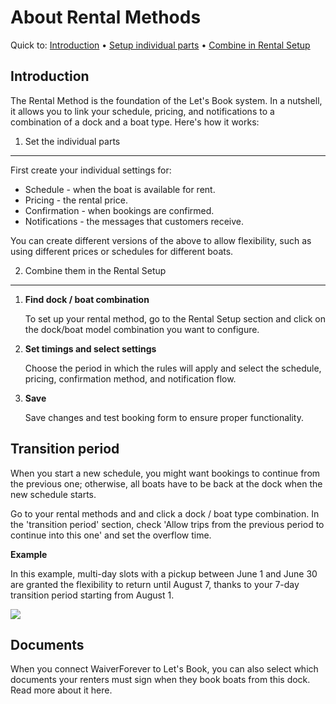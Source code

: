 # About Rental Methods

Quick to: [Introduction](#introduction) • [Setup individual parts](#1-set-the-individual-parts) • [Combine in Rental Setup](#2-combine-them-in-the-rental-setup)

## Introduction

The Rental Method is the foundation of the Let's Book system. In a nutshell, it allows you to link your schedule, pricing, and notifications to a combination of a dock and a boat type. Here's how it works:

1. Set the individual parts

---

First create your individual settings for:

- Schedule - when the boat is available for rent.
- Pricing - the rental price.
- Confirmation - when bookings are confirmed.
- Notifications - the messages that customers receive.

You can create different versions of the above to allow flexibility, such as using different prices or schedules for different boats.

2. Combine them in the Rental Setup

---

1. **Find dock / boat combination**

    To set up your rental method, go to the Rental Setup section and click on the dock/boat model combination you want to configure.

2. **Set timings and select settings**

    Choose the period in which the rules will apply and select the schedule, pricing, confirmation method, and notification flow.

3. **Save**

    Save changes and test booking form to ensure proper functionality.

## Transition period

When you start a new schedule, you might want bookings to continue from the previous one; otherwise, all boats have to be back at the dock when the new schedule starts.

Go to your rental methods and and click a dock / boat type combination. In the 'transition period' section, check 'Allow trips from the previous period to continue into this one' and set the overflow time.

**Example**

In this example, multi-day slots with a pickup between June 1 and June 30 are granted the flexibility to return until August 7, thanks to your 7-day transition period starting from August 1.

![](https://d33v4339jhl8k0.cloudfront.net/docs/assets/5ec3f479042863474d1b00dc/images/66598f1dd593d719515c9eaa/file-heD07AIadC.png)

## Documents

When you connect WaiverForever to Let's Book, you can also select which documents your renters must sign when they book boats from this dock. Read more about it here.

